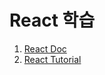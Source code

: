 # React 학습

1. [React Doc](https://reactjs.org/docs/getting-started.html)
2. [React Tutorial](https://reactjs.org/tutorial/tutorial.html)
